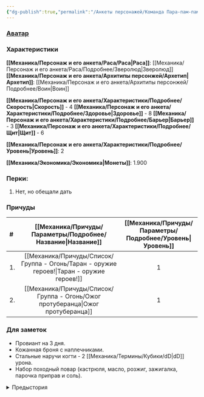 ```yaml
---
{"dg-publish":true,"permalink":"/Анкеты персонажей/Команда Пара-пам-пам/Михаил/","noteIcon":"","created":"2025-08-21T13:47:20.627+03:00","updated":"2025-08-20T22:17:27.818+03:00"}
---
```


### [Аватар](Михаил.jpg)
### Характеристики
**[[Механика/Персонаж и его анкета/Раса/Раса\|Раса]]**: [[Механика/Персонаж и его анкета/Раса/Подробнее/Зверолюд\|Зверолюд]]
**[[Механика/Персонаж и его анкета/Архитипы персонжей/Архетип\|Архетип]]**: [[Механика/Персонаж и его анкета/Архитипы персонжей/Подробнее/Воин\|Воин]]


 **[[Механика/Персонаж и его анкета/Характеристики/Подробнее/Скорость\|Скорость]]** - 4
 **[[Механика/Персонаж и его анкета/Характеристики/Подробнее/Здоровье\|Здоровье]]** - 8
 **[[Механика/Персонаж и его анкета/Характеристики/Подробнее/Барьер\|Барьер]]** - 3
 **[[Механика/Персонаж и его анкета/Характеристики/Подробнее/Щит\|Щит]]** - 6 

 **[[Механика/Персонаж и его анкета/Характеристики/Подробнее/Уровень\|Уровень]]**: 2

**[[Механика/Экономика/Экономика\|Монеты]]**: 1.900  

### Перки:
1. Нет, но обещали дать

### Причуды
| #   |        [[Механика/Причуды/Параметры/Подробнее/Название\|Название]]        | [[Механика/Причуды/Параметры/Подробнее/Уровень\|Уровень]] |
|:--- |:--------------------------:|:-----------:|
| 1.  | [[Механика/Причуды/Список/Группа - Огонь/Таран - оружие героев!\|Таран - оружие героев!]] |      1      |
| 2.  |   [[Механика/Причуды/Список/Группа - Огонь/Ожог протуберанца\|Ожог протуберанца]]    |      1      |


### Для заметок
- Провиант на 3 дня.  
- Кожанная броня с наплечниками.  
- Стальные наручи когти - 2 [[Механика/Термины/Кубики/dD\|dD]] урона.
- Набор походный повар (кастрюля, масло, розжиг, зажигалка, парочка приправ и соль).


<details><summary>Предыстория</summary>
<p>Михаил родился в городе но никогда не видел своих родителей. Как жертву некоего сексуального эксперемента его отдали в детдом. Его гнобили за внешний вид и за то что он отличался от других. Захватив кастрюлю с кухни, маленький Миша сбежал. Он шлялся по городу в поиске еды и пропитания и потихоньку стал самостоятельным. В свои 19 лет он уже обшарил все уголки всех больших городов. Ознакомился с разными вкусностями. Успел поработать поваренком в разных заведениях.  </p><p>В городе он засиделся и решил изучить всю неземлю и попробовать на вкус все что только можно.  </p><p>Купив себе хоть какое обмундирование и своровав пару вещичек с кухни он отправился в путь</p>
</details>

